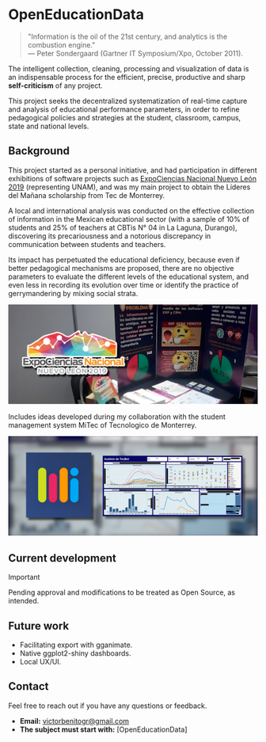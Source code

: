 # OpenEducationData

> "Information is the oil of the 21st century, and analytics is the combustion engine."  
> — Peter Sondergaard (Gartner IT Symposium/Xpo, October 2011).

The intelligent collection, cleaning, processing and visualization of data is an indispensable process for the efficient, precise, productive and sharp **self-criticism** of any project. 

This project seeks the decentralized systematization of real-time capture and analysis of educational performance parameters, in order to refine pedagogical policies and strategies at the student, classroom, campus, state and national levels.



## Background

This project started as a personal initiative, and had participation in different exhibitions of software projects such as [ExpoCiencias Nacional Nuevo León 2019](/assets/CS-S-DGO-2357.pdf) (representing UNAM), and was my main project to obtain the Líderes del Mañana scholarship from Tec de Monterrey.

A local and international analysis was conducted on the effective collection of information in the Mexican educational sector (with a sample of 10% of students and 25% of teachers at CBTis N° 04 in La Laguna, Durango), discovering its precariousness and a notorious discrepancy in communication between students and teachers. 

Its impact has perpetuated the educational deficiency, because even if better pedagogical mechanisms are proposed, there are no objective parameters to evaluate the different levels of the educational system, and even less in recording its evolution over time or identify the practice of gerrymandering by mixing social strata.

![Event](assets/ExpoCienciasNacional.png)

Includes ideas developed during my collaboration with the student management system MiTec of Tecnologico de Monterrey.

![Event](assets/OEduD_dashboards.png)

## Current development

> [!IMPORTANT]
> Pending approval and modifications to be treated as Open Source, as intended.


## Future work

- Facilitating export with gganimate.
- Native ggplot2-shiny dashboards.
- Local UX/UI.


## Contact

Feel free to reach out if you have any questions or feedback.

- **Email:** victorbenitogr@gmail.com
- **The subject must start with:**  [OpenEducationData]